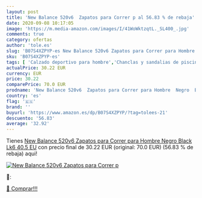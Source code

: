```yaml
---
layout: post
title: 'New Balance 520v6  Zapatos para Correr p al 56.83 % de rebaja'
date: 2020-09-08 10:17:05
image: 'https://m.media-amazon.com/images/I/41WoWktzqtL._SL400_.jpg'
comments: true
category: ofertas
author: 'tole.es'
slug: 'B07S4XZPYP-es New Balance 520v6 Zapatos para Correr para Hombre Negro...'
sku: 'B07S4XZPYP-es'
tags: [ 'Calzado deportivo para hombre','Chanclas y sandalias de piscina para hombre','Sandalias de vestir para hombre','Zapatillas y calzado deportivo para hombre','Zapatos','Zapatos para hombre','Zapatos y complementos','zapatos', ]
actualPrice: 30.22 EUR
currency: EUR
price: 30.22
comparePrice: 70.0 EUR
prodname: 'New Balance 520v6  Zapatos para Correr para Hombre  Negro  Black Lk6   40.5 EU'
country: 'es'
flag: '🇪🇸'
brand: ''
buyurl: 'https://www.amazon.es/dp/B07S4XZPYP/?tag=tolees-21'
descuento: '56.83'
average: '32.92'
---
```


Tienes [New Balance 520v6  Zapatos para Correr para Hombre  Negro  Black Lk6   40.5 EU](https://www.amazon.es/dp/B07S4XZPYP/?tag=tolees-21) con precio final de  30.22 EUR (original: 70.0 EUR) (56.83 %  de rebaja) aqui!

[![New Balance 520v6  Zapatos para Correr p](https://m.media-amazon.com/images/I/41WoWktzqtL._SL400_.jpg)](https://www.amazon.es/dp/B07S4XZPYP/?tag=tolees-21)

🔎:


[🛒 Comprar!!!](https://www.amazon.es/dp/B07S4XZPYP/?tag=tolees-21)
